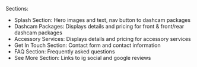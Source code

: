 Sections:
- Splash Section: Hero images and text, nav button to dashcam packages
- Dashcam Packages: Displays details and pricing for front & front/rear dashcam packages
- Accessory Services: Displays details and pricing for accessory services
- Get In Touch Section: Contact form and contact information
- FAQ Section: Frequently asked questions
- See More Section: Links to ig social and google reviews